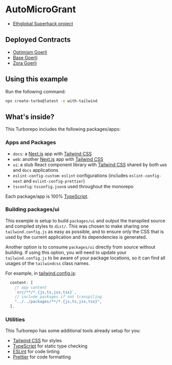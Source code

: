# AutoMicroGrant

-   [Ethglobal Superhack project](https://ethglobal.com/showcase/automicrogrant-0g0b7)

## Deployed Contracts

-   [Optimism Goerli](https://goerli-optimism.etherscan.io/address/0xa94634ef7d439a137162dd56f8e66cdb812d3d3c)
-   [Base Goerli](https://goerli.basescan.org/address/0xef3dda63b41fadc84dbcc25735bbcbf185617a05)
-   [Zora Goerli](https://testnet.explorer.zora.energy/tx/0xe152f7d943b039a8ebab1e02bf60e0b41c0b09fab7a4a1821a7bf0f25448256f)

## Using this example

Run the following command:

```sh
npx create-turbo@latest -e with-tailwind
```

## What's inside?

This Turborepo includes the following packages/apps:

### Apps and Packages

-   `docs`: a [Next.js](https://nextjs.org/) app with [Tailwind CSS](https://tailwindcss.com/)
-   `web`: another [Next.js](https://nextjs.org/) app with [Tailwind CSS](https://tailwindcss.com/)
-   `ui`: a stub React component library with [Tailwind CSS](https://tailwindcss.com/) shared by both `web` and `docs` applications
-   `eslint-config-custom`: `eslint` configurations (includes `eslint-config-next` and `eslint-config-prettier`)
-   `tsconfig`: `tsconfig.json`s used throughout the monorepo

Each package/app is 100% [TypeScript](https://www.typescriptlang.org/).

### Building packages/ui

This example is setup to build `packages/ui` and output the transpiled source and compiled styles to `dist/`. This was chosen to make sharing one `tailwind.config.js` as easy as possible, and to ensure only the CSS that is used by the current application and its dependencies is generated.

Another option is to consume `packages/ui` directly from source without building. If using this option, you will need to update your `tailwind.config.js` to be aware of your package locations, so it can find all usages of the `tailwindcss` class names.

For example, in [tailwind.config.js](packages/tailwind-config/tailwind.config.js):

```js
  content: [
    // app content
    `src/**/*.{js,ts,jsx,tsx}`,
    // include packages if not transpiling
    "../../packages/**/*.{js,ts,jsx,tsx}",
  ],
```

### Utilities

This Turborepo has some additional tools already setup for you:

-   [Tailwind CSS](https://tailwindcss.com/) for styles
-   [TypeScript](https://www.typescriptlang.org/) for static type checking
-   [ESLint](https://eslint.org/) for code linting
-   [Prettier](https://prettier.io) for code formatting

